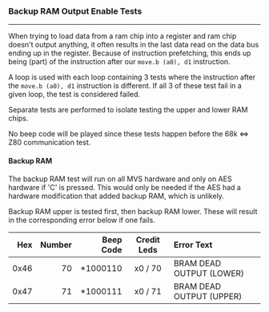 ### Backup RAM Output Enable Tests
---

When trying to load data from a ram chip into a register and ram chip doesn't
output anything, it often results in the last data read on the data bus ending
up in the register.  Because of instruction prefetching, this ends up being
(part) of the instruction after our `move.b (a0), d1` instruction.

A loop is used with each loop containing 3 tests where the instruction after
the `move.b (a0), d1` instruction is different.  If all 3 of these test fail
in a given loop, the test is considered failed.

Separate tests are performed to isolate testing the upper and lower RAM chips.

No beep code will be played since these tests happen before the 68k <=> Z80
communication test.

#### Backup RAM
The backup RAM test will run on all MVS hardware and only on AES hardware
if 'C' is pressed.  This would only be needed if the AES had a hardware
modification that added backup RAM, which is unlikely.

Backup RAM upper is tested first, then backup RAM lower.  These will result in
the corresponding error below if one fails.

|  Hex  | Number | Beep Code |  Credit Leds  | Error Text |
| ----: | -----: | --------: | :-----------: | :--------- |
|  0x46 |     70 |  *1000110 |       x0 / 70 | BRAM DEAD OUTPUT (LOWER) |
|  0x47 |     71 |  *1000111 |       x0 / 71 | BRAM DEAD OUTPUT (UPPER) |
